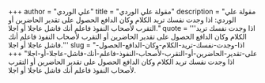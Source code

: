 +++
author = "علي الوردي"
title = "مقولة علي الوردي"
description = "مقولة علي الوردي: اذا وجدت نفسك تريد الكلام وكان الدافع الحصول على تقدير الحاضرين أو التقرب لأصحاب النفوذ فاعلم أنك فاشل عاجلا أو اجلا."
quote = '''اذا وجدت نفسك تريد الكلام وكان الدافع الحصول على تقدير الحاضرين أو التقرب لأصحاب النفوذ فاعلم أنك فاشل عاجلا أو اجلا.''' 
slug = "اذا-وجدت-نفسك-تريد-الكلام-وكان-الدافع-الحصول-على-تقدير-الحاضرين-أو-التقرب-لأصحاب-النفوذ-فاعلم-أنك-فاشل-عاجلا-أو-اجلا"
+++
اذا وجدت نفسك تريد الكلام وكان الدافع الحصول على تقدير الحاضرين أو التقرب لأصحاب النفوذ فاعلم أنك فاشل عاجلا أو اجلا.
